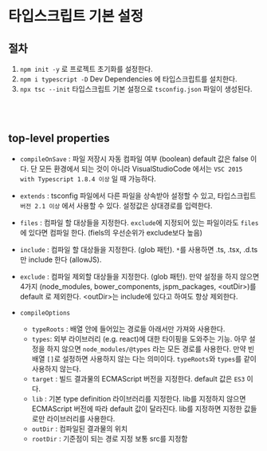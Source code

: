 # 타입스크립트 기본 설정

## 절차

1. `npm init -y` 로 프로젝트 초기화를 설정한다.
2. `npm i typescript -D` Dev Dependencies 에 타입스크립트를 설치한다.
3. `npx tsc --init` 타입스크립트 기본 설정으로 `tsconfig.json` 파일이 생성된다.

<br/>
<br/>

## top-level properties

- `compileOnSave` : 파일 저장시 자동 컴파일 여부 (boolean) default 값은 false 이다. 단 모든 환경에서 되는 것이 아니라 VisualStudioCode 에서는 `VSC 2015 with Typescript 1.8.4 이상` 일 때 가능하다.

- `extends` : tsconfig 파일에서 다른 파일을 상속받아 설정할 수 있고, 타입스크립트 `버전 2.1 이상` 에서 사용할 수 있다. 설정값은 상대경로를 입력한다.

- `files` : 컴파일 할 대상들을 지정한다. `exclude`에 지정되어 있는 파일이라도 `files`에 있다면 컴파일 한다. (fiels의 우선순위가 exclude보다 높음)

- `include` : 컴파일 할 대상들을 지정한다. (glob 패턴). `*`를 사용하면 .ts, .tsx, .d.ts만 include 한다 (allowJS).

- `exclude` : 컴파일 제외할 대상들을 지정한다. (glob 패턴). 만약 설정을 하지 않으면 4가지 (node_modules, bower_components, jspm_packages, \<outDir>)를 default 로 제외한다. \<outDir>는 include에 있다고 하여도 항상 제외한다.

- `compileOptions`
  - `typeRoots` : 배열 안에 들어있는 경로들 아래서만 가져와 사용한다.
  - `types`: 외부 라이브러리 (e.g. react)에 대한 타이핑을 도와주는 기능. 아무 설정을 하지 않으면 `node_modules/@types` 라는 모든 경로를 사용한다. 만약 빈 배열 `[]`로 설정하면 사용하지 않는 다는 의미이다. `typeRoots`와 `types`를 같이 사용하지 않는다.
  - `target` : 빌드 결과물의 ECMAScript 버전을 지정한다. default 값은 `ES3` 이다.
  - `lib` : 기본 type definition 라이브러리를 지정한다. lib를 지정하지 않으면 ECMAScript 버전에 따라 default 값이 달라진다. lib를 지정하면 지정한 값들로만 라이브러리를 사용한다.
  - `outDir` : 컴파일된 결과물의 위치
  - `rootDir` : 기준점이 되는 경로 지정 보통 src를 지정함
